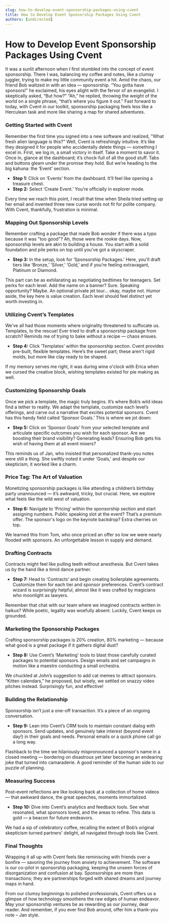 ```yaml
---
slug: how-to-develop-event-sponsorship-packages-using-cvent
title: How to Develop Event Sponsorship Packages Using Cvent
authors: [undirected]
---
```



# How to Develop Event Sponsorship Packages Using Cvent

It was a sunlit afternoon when I first stumbled into the concept of event sponsorship. There I was, balancing my coffee and notes, like a clumsy juggler, trying to make my little community event a hit. Amid the chaos, our friend Bob waltzed in with an idea — sponsorship. “You gotta have sponsors!” he exclaimed, his eyes alight with the fervor of an evangelist. I skeptically asked, “But how?” “Ah,” he replied, throwing the weight of the world on a single phrase, “that’s where you figure it out.” Fast forward to today, with Cvent in our toolkit, sponsorship packaging feels less like a Herculean task and more like sharing a map for shared adventures.

### Getting Started with Cvent

Remember the first time you signed into a new software and realized, "What fresh alien language is this?" Well, Cvent is refreshingly intuitive. It’s like they designed it for people who accidentally delete things — something I excel in. First, we log in, a small victory in itself. Take a moment to savor it. Once in, glance at the dashboard; it’s chock-full of all the good stuff. Tabs and buttons gleam under the promise they hold. But we’re heading to the big kahuna: the ‘Event’ section.

- **Step 1:** Click on ‘Events’ from the dashboard. It’ll feel like opening a treasure chest.
- **Step 2:** Select ‘Create Event.’ You’re officially in explorer mode.

Every time we reach this point, I recall that time when Sheila tried setting up her email and invented three new curse words not fit for polite company. With Cvent, thankfully, frustration is minimal.

### Mapping Out Sponsorship Levels

Remember crafting a package that made Bob wonder if there was a typo because it was "too good"? Ah, those were the rookie days. Now, sponsorship levels are akin to building a house. You start with a solid foundation and pile perks on top until you’ve got a skyscraper.

- **Step 3:** In the setup, look for ‘Sponsorship Packages.' Here, you’ll draft tiers like ‘Bronze,’ ‘Silver,’ ‘Gold,’ and if you’re feeling extravagant, Platinum or Diamond.
  
This part can be as exhilarating as negotiating bedtimes for teenagers. Set perks for each level. Add the name on a banner? Sure. Speaking opportunity? Maybe. An optional private jet tour... okay, maybe not. Humor aside, the key here is value creation. Each level should feel distinct yet worth investing in.

### Utilizing Cvent’s Templates

We’ve all had those moments where originality threatened to suffocate us. Templates, to the rescue! Ever tried to draft a sponsorship package from scratch? Reminds me of trying to bake without a recipe — chaos ensues.

- **Step 4:** Click ‘Templates’ within the sponsorship section. Cvent provides pre-built, flexible templates. Here’s the sweet part; these aren't rigid molds, but more like clay ready to be shaped.

If my memory serves me right, it was during wine o'clock with Erica when we cursed the creative block, wishing templates existed for pie making as well.

### Customizing Sponsorship Goals

Once we pick a template, the magic truly begins. It’s where Bob’s wild ideas find a tether to reality. We adapt the template, customize each level’s offerings, and carve out a narrative that excites potential sponsors. Cvent has this handy field called ‘Sponsor Goals.’ This is where we jot down:

- **Step 5:** Click on ‘Sponsor Goals’ from your selected template and articulate specific outcomes you wish for each sponsor. Are we boosting their brand visibility? Generating leads? Ensuring Bob gets his wish of having them at all event mixers?

This reminds us of Jan, who insisted that personalized thank-you notes were still a thing. She swiftly noted it under ‘Goals,’ and despite our skepticism, it worked like a charm.

### Price Tag: The Art of Valuation

Monetizing sponsorship packages is like attending a children’s birthday party unannounced — it’s awkward, tricky, but crucial. Here, we explore what feels like the wild west of valuation.

- **Step 6:** Navigate to ‘Pricing’ within the sponsorship section and start assigning numbers. Public speaking slot at the event? That’s a premium offer. The sponsor's logo on the keynote backdrop? Extra cherries on top.

We learned this from Tom, who once priced an offer so low we were nearly flooded with sponsors. An unforgettable lesson in supply and demand.

### Drafting Contracts

Contracts might feel like pulling teeth without anesthesia. But Cvent takes us by the hand like a timid dance partner.

- **Step 7:** Head to ‘Contracts’ and begin creating boilerplate agreements. Customize them for each tier and sponsor preferences. Cvent’s contract wizard is surprisingly helpful, almost like it was crafted by magicians who moonlight as lawyers.

Remember that chat with our team where we imagined contracts written in haikus? While poetic, legality was woefully absent. Luckily, Cvent keeps us grounded.

### Marketing the Sponsorship Packages

Crafting sponsorship packages is 20% creation, 80% marketing — because what good is a great package if it gathers digital dust?

- **Step 8:** Use Cvent’s ‘Marketing’ tools to blast those carefully curated packages to potential sponsors. Design emails and set campaigns in motion like a maestro conducting a small orchestra.

We chuckled at John’s suggestion to add cat memes to attract sponsors. “Kitten calendars,” he proposed, but wisely, we settled on snazzy video pitches instead. Surprisingly fun, and effective!

### Building the Relationship

Sponsorship isn’t just a one-off transaction. It’s a piece of an ongoing conversation.

- **Step 9:** Lean into Cvent’s CRM tools to maintain constant dialog with sponsors. Send updates, and genuinely take interest (beyond event day!) in their goals and needs. Personal emails or a quick phone call go a long way.

Flashback to the time we hilariously mispronounced a sponsor's name in a closed meeting — bordering on disastrous yet later becoming an endearing joke that turned into camaraderie. A good reminder of the human side to our puzzle of planning.

### Measuring Success

Post-event reflections are like looking back at a collection of home videos — that awkward dance, the great speeches, moments immortalized.

- **Step 10:** Dive into Cvent’s analytics and feedback tools. See what resonated, what sponsors loved, and the areas to refine. This data is gold — a beacon for future endeavors.

We had a sip of celebratory coffee, recalling the extent of Bob’s original skepticism turned partners' delight, all navigated through tools like Cvent.

### Final Thoughts

Wrapping it all up with Cvent feels like reminiscing with friends over a bonfire — savoring the journey from anxiety to achievement. The software is our co-pilot in sponsorship packaging, keeping the unseen forces of disorganization and confusion at bay. Sponsorships are more than transactions; they are partnerships forged with shared dreams and journey maps in hand.

From our clumsy beginnings to polished professionals, Cvent offers us a glimpse of how technology smoothens the raw edges of human endeavor. May your sponsorship ventures be as rewarding as our journey, dear reader. And remember, if you ever find Bob around, offer him a thank-you note – Jan style.